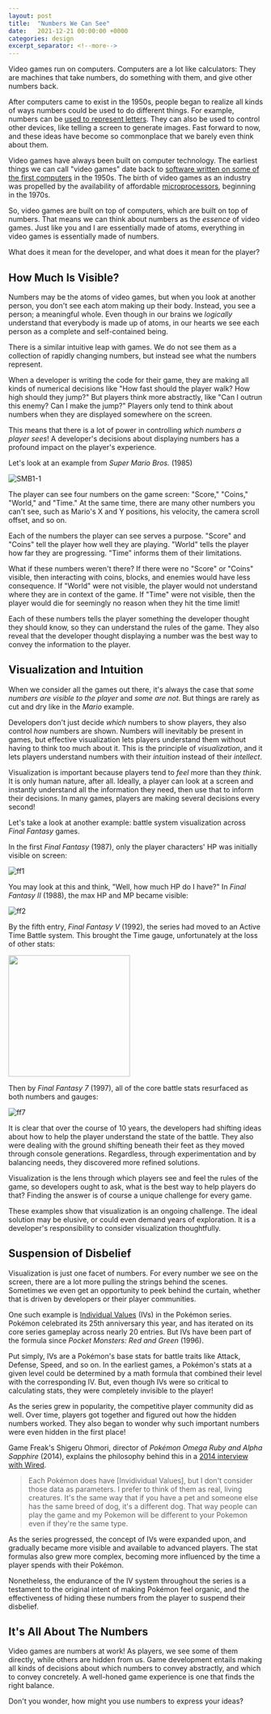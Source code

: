 ```yaml
---
layout: post
title:  "Numbers We Can See"
date:   2021-12-21 00:00:00 +0000
categories: design
excerpt_separator: <!--more-->
---
```


Video games run on computers. Computers are a lot like calculators: They are machines that take numbers,
do something with them, and give other numbers back.

<!--more-->

After computers came to exist in the 1950s, people began to realize all kinds of ways
numbers could be used to do different things. For example, numbers can be [used to represent letters](https://en.wikipedia.org/wiki/ASCII).
They can also be used to control other devices, like telling a screen to generate images. Fast forward to now, and these ideas have become
so commonplace that we barely even think about them.

Video games have always been built on computer technology. The earliest things we can call "video games" date back to
[software written on some of the first computers](https://en.wikipedia.org/wiki/Tennis_for_Two) in the 1950s.
The birth of video games as an industry was propelled by the availability of affordable [microprocessors](https://en.wikipedia.org/wiki/Microprocessor),
beginning in the 1970s.

So, video games are built on top of computers, which are built on top of numbers. That means we can think about numbers
as the _essence_ of video games. Just like you and I are essentially made of atoms, everything in video games
is essentially made of numbers.

What does it mean for the developer, and what does it mean for the player?

## How Much Is Visible?

Numbers may be the atoms of video games, but when you look at another person, you don't see each atom making up their body. Instead, you see a person; a
meaningful whole. Even though in our brains we _logically_ understand that everybody is made up of atoms, in our hearts we see each person as a
complete and self-contained being.

There is a similar intuitive leap with games. We do not see them as a collection of rapidly changing numbers, but instead see what the numbers represent.

When a developer is writing the code for their game, they are making all kinds of numerical decisions like "How fast should the player walk?
How high should they jump?" But players think more abstractly, like "Can I outrun this enemy? Can I make the jump?" Players only tend to think
about numbers when they are displayed somewhere on the screen.

This means that there is a lot of power in controlling _which numbers a player sees_! A developer's decisions about displaying numbers has a profound
impact on the player's experience.

Let's look at an example from _Super Mario Bros._ (1985)

![SMB1-1](https://user-images.githubusercontent.com/775593/147008907-447273bc-c07c-488a-8956-2ab9a6734a64.png)

The player can see four numbers on the game screen: "Score," "Coins," "World," and "Time." At the same time, there are many other numbers you can't see,
such as Mario's X and Y positions, his velocity, the camera scroll offset, and so on.

Each of the numbers the player can see serves a purpose. "Score" and "Coins" tell the player how well they are playing. "World" tells the player how far
they are progressing. "Time" informs them of their limitations.

What if these numbers weren't there? If there were no "Score" or "Coins" visible, then interacting with coins, blocks, and enemies would have
less consequence. If "World" were not visible, the player would not understand where they are in context of the game. If "Time" were not visible,
then the player would die for seemingly no reason when they hit the time limit!

Each of these numbers tells the player something the developer thought they should know, so they can understand the rules of the game.
They also reveal that the developer thought displaying a number was the best way to convey the information to the player.

## Visualization and Intuition

When we consider all the games out there, it's always the case that _some numbers are visible to the player_ and _some are not_. But things are rarely as
cut and dry like in the _Mario_ example.

Developers don't just decide _which_ numbers to show players, they also control _how_ numbers are shown.
Numbers will inevitably be present in games, but effective visualization lets players understand them without having to think too much about it.
This is the principle of _visualization_, and it lets players understand numbers with their _intuition_ instead of their _intellect_.

Visualization is important because players tend to _feel_ more than they _think_. It is only human nature, after all. Ideally, a player can look
at a screen and instantly understand all the information they need, then use that to inform their decisions. In many games, players
are making several decisions every second!

Let's take a look at another example: battle system visualization across _Final Fantasy_ games.

In the first _Final Fantasy_ (1987), only the player characters' HP was initially visible on screen:

![ff1](https://user-images.githubusercontent.com/775593/147013217-3319feda-5c0f-4eb2-9c35-2c7ff8943b5f.png)

You may look at this and think, "Well, how much HP do I have?" In _Final Fantasy II_ (1988), the max HP and MP became visible:

![ff2](https://user-images.githubusercontent.com/775593/147012723-c691b3fd-5f35-4145-9ff1-3e5fbf90556c.png) 

By the fifth entry, _Final Fantasy V_ (1992), the series had moved to an Active Time Battle system. This brought the Time gauge, unfortunately at the loss
of other stats:

<img src="https://user-images.githubusercontent.com/775593/147013386-a1af827c-ee2b-4d21-81ac-b8a6f297f8d1.jpg" height=240>

Then by _Final Fantasy 7_ (1997), all of the core battle stats resurfaced as both numbers and gauges:

![ff7](https://user-images.githubusercontent.com/775593/147012752-1b18f5e5-4feb-45e6-9b2a-e07cc42e6436.png)

It is clear that over the course of 10 years, the developers had shifting ideas about how to help the player understand the state of
the battle. They also were dealing with the ground shifting beneath their feet as they moved through console generations.
Regardless, through experimentation and by balancing needs, they discovered more refined solutions.

Visualization is the lens through which players see and feel the rules of the game, so developers ought to ask,
what is the best way to help players do that? Finding the answer is of course a unique challenge for every game.

These examples show that visualization is an ongoing challenge. The ideal solution may be elusive, or could even demand years of exploration.
It is a developer's responsibility to consider visualization thoughtfully.

## Suspension of Disbelief

Visualization is just one facet of numbers. For every number we see on the screen, there are a lot more pulling the strings behind the scenes.
Sometimes we even get an opportunity to peek behind the curtain, whether that is driven by developers or their player communities.

One such example is [Individual Values](https://bulbapedia.bulbagarden.net/wiki/Individual_values) (IVs) in the Pokémon series. Pokémon celebrated
its 25th anniversary this year, and has iterated on its core series gameplay across nearly 20 entries. But IVs have been part of the formula since
_Pocket Monsters: Red and Green_ (1996).

Put simply, IVs are a Pokémon's base stats for battle traits like Attack, Defense, Speed, and so on. In the earliest games, a Pokémon's
stats at a given level could be determined by a math formula that combined their level with the corresponding IV. But, even though IVs were
so critical to calculating stats, they were completely invisible to the player!

As the series grew in popularity, the competitive player community did as well. Over time, players got together and figured out how the
hidden numbers worked. They also began to wonder why such important numbers were even hidden in the first place!

Game Freak's Shigeru Ohmori, director of _Pokémon Omega Ruby and Alpha Sapphire_ (2014), explains the philosophy behind this in a [2014 interview with
Wired](https://www.wired.co.uk/article/pokemon-interview).

> Each Pokémon does have [Invidividual Values], but I don't consider those data as parameters. I prefer to think of them as real, living creatures. It's the same way that if you have a pet and someone else has the same breed of dog, it's a different dog. That way people can play the game and my Pokemon will be different to your Pokemon even if they're the same type.

As the series progressed, the concept of IVs were expanded upon, and gradually became more visible and available to advanced players. The stat
formulas also grew more complex, becoming more influenced by the time a player spends with their Pokémon.

Nonetheless, the endurance
of the IV system throughout the series is a testament to the original intent of making Pokémon feel organic, and the effectiveness of hiding
these numbers from the player to suspend their disbelief.

## It's All About The Numbers

Video games are numbers at work! As players, we see some of them directly, while others are hidden from us. Game development entails making all kinds of
decisions about which numbers to convey abstractly, and which to convey concretely. A well-honed game experience is one that finds the right balance.

Don't you wonder, how might you use numbers to express your ideas?
